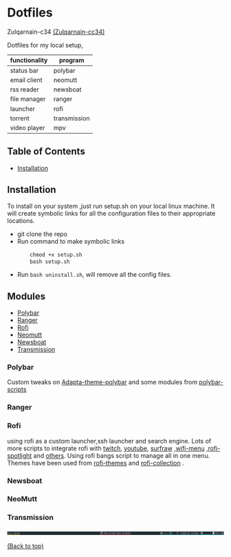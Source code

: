 # Dotfiles

Zulqarnain-c34 [(Zulqarnain-cc34)](www.github.com/Zulqarnain-cc34) 


Dotfiles for my local setup,


| functionality | program      |
|---------------|--------------|
| status bar    | polybar      |
| email client  | neomutt      |
| rss reader    | newsboat     |
| file manager  | ranger       |
| launcher      | rofi         |
| torrent       | transmission |
| video player  | mpv          |

 ## Table of Contents

 - [Installation](#installation)

## Installation

To install on your system ,just run setup.sh on your local linux machine. It will create symbolic links for all the configuration files to their appropriate locations.

- git clone the repo
- Run command to make symbolic links 
    ```
        chmod +x setup.sh
        bash setup.sh
    ```
- Run `bash uninstall.sh`, will remove all the config files.

## Modules

- [Polybar](#polybar)
- [Ranger](#ranger)
- [Rofi](#rofi)
- [Neomutt](#neomutt)
- [Newsboat](#newsboat)
- [Transmission](#transmission)

### Polybar
Custom tweaks on [Adapta-theme-polybar](https://github.com/matoruru/polybar-adapta-theme) and some modules from [polybar-scripts](https://github.com/polybar/polybar-scripts)

### Ranger


### Rofi
using rofi as a custom launcher,ssh launcher and search engine. Lots of more scripts to integrate rofi with [twitch](https://github.com/indeedwatson/rofi-twitch), [youtube](https://github.com/pystardust/ytfzf), [surfraw](https://github.com/gotbletu/dotfiles_v2/tree/master/normal_user/rofi/.config/rofi/launchers) ,[wifi-menu](https://github.com/zbaylin/rofi-wifi-menu) ,[rofi-spotlight](https://github.com/manilarome/rofi-spotlight) and [others](https://github.com/gotbletu/dotfiles_v2/tree/master/normal_user/rofi/.config/rofi/launchers). Using rofi bangs script to manage all in one menu. Themes have been used from [rofi-themes](https://github.com/davatorium/rofi-themes.git) and [rofi-collection](https://github.com/Murzchnvok/rofi-collection) .

### Newsboat


### NeoMutt


### Transmission



![alt text](https://github.com/Zulqarnain-cc34/dotfiles/blob/main/polybar/polybar.png?raw=true) 

[(Back to top)](#top)

